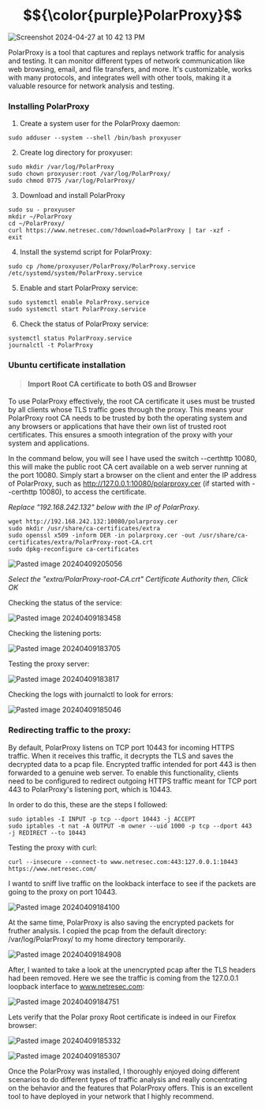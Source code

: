 # $${\color{purple}PolarProxy}$$ 

![Screenshot 2024-04-27 at 10 42 13 PM](https://github.com/lm3nitro/Projects/assets/55665256/4ad37b63-2784-4fea-99bd-b3c9bf577b82)

PolarProxy is a tool that captures and replays network traffic for analysis and testing. It can monitor different types of network communication like web browsing, email, and file transfers, and more. It's customizable, works with many protocols, and integrates well with other tools, making it a valuable resource for network analysis and testing.

### Installing PolarProxy

1. Create a system user for the PolarProxy daemon:

```
sudo adduser --system --shell /bin/bash proxyuser
```
2. Create log directory for proxyuser:
```
sudo mkdir /var/log/PolarProxy  
sudo chown proxyuser:root /var/log/PolarProxy/  
sudo chmod 0775 /var/log/PolarProxy/
```
3. Download and install PolarProxy
```
sudo su - proxyuser
mkdir ~/PolarProxy
cd ~/PolarProxy/
curl https://www.netresec.com/?download=PolarProxy | tar -xzf -
exit
```

4. Install the systemd script for PolarProxy:
```
sudo cp /home/proxyuser/PolarProxy/PolarProxy.service /etc/systemd/system/PolarProxy.service
```

5. Enable and start PolarProxy service:
```
sudo systemctl enable PolarProxy.service  
sudo systemctl start PolarProxy.service
```

6. Check the status of PolarProxy service:
```
systemctl status PolarProxy.service  
journalctl -t PolarProxy
```

### Ubuntu certificate installation

>#### Import Root CA certificate to both OS and Browser

To use PolarProxy effectively, the root CA certificate it uses must be trusted by all clients whose TLS traffic goes through the proxy. This means your PolarProxy root CA needs to be trusted by both the operating system and any browsers or applications that have their own list of trusted root certificates. This ensures a smooth integration of the proxy with your system and applications.

In the command below, you will see I have used the switch --certhttp 10080, this will make the public root CA cert available on a web server running at the port 10080. Simply start a browser on the client and enter the IP address of PolarProxy, such as http://127.0.0.1:10080/polarproxy.cer (if started with --certhttp 10080), to access the certificate.

_Replace "192.168.242.132" below with the IP of PolarProxy._

```
wget http://192.168.242.132:10080/polarproxy.cer
sudo mkdir /usr/share/ca-certificates/extra
sudo openssl x509 -inform DER -in polarproxy.cer -out /usr/share/ca-certificates/extra/PolarProxy-root-CA.crt
sudo dpkg-reconfigure ca-certificates
```

![Pasted image 20240409205056](https://github.com/lm3nitro/Projects/assets/55665256/97ed41dd-3f34-4a30-b26b-4566c8e16fe1)

*Select the "extra/PolarProxy-root-CA.crt" Certificate Authority then, Click OK*

Checking the status of the service:

![Pasted image 20240409183458](https://github.com/lm3nitro/Projects/assets/55665256/37c9bf8f-5688-46eb-a692-d6877587e061)

Checking the listening ports:

![Pasted image 20240409183705](https://github.com/lm3nitro/Projects/assets/55665256/ee4582c3-d38c-437e-bd15-8da3487ec356)

Testing the proxy server:

![Pasted image 20240409183817](https://github.com/lm3nitro/Projects/assets/55665256/c081370f-bb71-4d05-a6c4-5bb7ee672635)

Checking the logs with journalctl to look for errors:

![Pasted image 20240409185046](https://github.com/lm3nitro/Projects/assets/55665256/aa88535e-1941-4f5f-bc4f-d3d325e12dd8)


### Redirecting traffic to the proxy:

By default, PolarProxy listens on TCP port 10443 for incoming HTTPS traffic. When it receives this traffic, it decrypts the TLS and saves the decrypted data to a pcap file. Encrypted traffic intended for port 443 is then forwarded to a genuine web server. To enable this functionality, clients need to be configured to redirect outgoing HTTPS traffic meant for TCP port 443 to PolarProxy's listening port, which is 10443.

In order to do this, these are the steps I followed:
```
sudo iptables -I INPUT -p tcp --dport 10443 -j ACCEPT  
sudo iptables -t nat -A OUTPUT -m owner --uid 1000 -p tcp --dport 443 -j REDIRECT --to 10443
```

Testing the proxy with curl:
```
curl --insecure --connect-to www.netresec.com:443:127.0.0.1:10443 https://www.netresec.com/
```

I wantd to sniff live traffic on the lookback interface to see if the packets are going to the proxy on port 10443.

![Pasted image 20240409184100](https://github.com/lm3nitro/Projects/assets/55665256/eb18e7e0-78d7-47d4-92f1-1dda6600028b)


At the same time, PolarProxy is also saving the encrypted packets for fruther analysis. I copied the pcap from the default directory: /var/log/PolarProxy/ to my home directory temporarily.

![Pasted image 20240409184908](https://github.com/lm3nitro/Projects/assets/55665256/68b084e2-6038-4871-8419-a5c10998b0fc)

After, I wanted to take a look at the unencrypted pcap after the TLS headers had been removed. Here we see the traffic is coming from the 127.0.0.1 loopback interface to www.netresec.com:

![Pasted image 20240409184751](https://github.com/lm3nitro/Projects/assets/55665256/534ef2bd-ce5b-4ca3-8a27-f4e702a468ad)

Lets verify that the Polar proxy Root certificate is indeed in our Firefox browser:

![Pasted image 20240409185332](https://github.com/lm3nitro/Projects/assets/55665256/bc313936-e861-48a6-bdb4-41f450120831)

![Pasted image 20240409185307](https://github.com/lm3nitro/Projects/assets/55665256/8bdfb19f-ff61-4009-bc19-64fd6af7a092)


Once the PolarProxy was installed, I thoroughly enjoyed doing different scenarios to do different types of traffic analysis and really concentrating on the behavior and the features that PolarProxy offers. This is an excellent tool to have deployed in your network that I highly recommend. 
